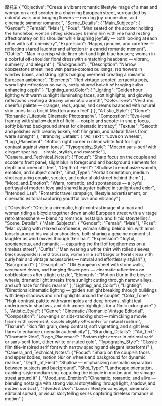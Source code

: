 摩托车
{
  "Objective": "Create a vibrant romantic lifestyle image of a man and woman on a red scooter in a charming European street, surrounded by colorful walls and hanging flowers — evoking joy, connection, and cinematic summer romance.",
  "Scene_Details": {
    "Main_Subjects": {
      "Gender": ["Female", "Male"],
      "Pose": "Man seated on the scooter holding the handlebar, woman sitting sideways behind him with one hand resting affectionately on his shoulder while laughing joyfully — both looking at each other with soft chemistry",
      "Expression": "Happy, genuine, and carefree — reflecting shared laughter and affection in a candid romantic moment",
      "Outfits": "Man in a crisp white linen shirt and light blue trousers; woman in a colorful off-shoulder floral dress with a matching headband — vibrant, summery, and elegant"
    },
    "Background": {
      "Description": "Narrow cobblestone street lined with pastel-colored buildings, red flowers in window boxes, and string lights hanging overhead creating a romantic European ambience",
      "Elements": "Red vintage scooter, terracotta pots, warm light reflections on walls, softly blurred bokeh of hanging bulbs enhancing depth"
    },
    "Lighting_and_Color": {
      "Lighting": "Golden hour lighting with warm sunlight illuminating faces, soft highlights, and glowing reflections creating a dreamy cinematic warmth",
      "Color_Tone": "Vivid and cheerful palette — oranges, reds, aquas, and creams balanced with natural skin tones for a bright Mediterranean feel"
    }
  },
  "Artistic_Style": {
    "Genre": "Romantic / Lifestyle Cinematic Photography",
    "Composition": "Eye-level framing with shallow depth of field — couple and scooter in sharp focus, softly blurred background street for cinematic intimacy",
    "Texture": "Smooth and polished with creamy bokeh, soft film grain, and natural flares from warm sunlight"
  },
  "Branding_Details": {
    "Ad_Text": "Love on Wheels",
    "Logo_Placement": "Bottom right corner in clean white font for high contrast against warm tones",
    "Typography_Style": "Modern sans-serif with elegant spacing — simple, stylish, and romantic"
  },
  "Camera_and_Technical_Notes": {
    "Focus": "Sharp focus on the couple and scooter’s front panel, slight blur in foreground and background elements for depth and cinematic feel",
    "Depth_of_Field": "Shallow to emphasize warmth, emotion, and subject clarity",
    "Shot_Type": "Portrait orientation, medium shot capturing couple, scooter, and colorful old street behind them"
  },
  "Mood_and_Emotion": "Warm, romantic, and spontaneous — a joyful portrayal of modern love and shared laughter bathed in sunlight and color",
  "Intended_Use": "Romantic travel campaign, lifestyle advertisement, or cinematic editorial capturing youthful love and vibrancy"
}



{
  "Objective": "Create a cinematic, high-contrast image of a man and woman riding a bicycle together down an old European street with a vintage retro atmosphere — blending romance, nostalgia, and filmic storytelling.",
  "Scene_Details": {
    "Main_Subjects": {
      "Gender": ["Female", "Male"],
      "Pose": "Man cycling with relaxed confidence, woman sitting behind him with arms loosely around his waist or shoulders, both sharing a genuine moment of laughter as wind moves through their hair",
      "Expression": "Joyful, spontaneous, and romantic — capturing the thrill of togetherness on a timeless street",
      "Outfits": "Man wearing a white shirt with rolled sleeves, black suspenders, and trousers; woman in a soft beige or floral dress with curly hair and vintage accessories — natural and effortlessly stylish"
    },
    "Background": {
      "Description": "Old European street with stone walls, weathered doors, and hanging flower pots — cinematic reflections on cobblestones after a light drizzle",
      "Elements": "Motion blur in the bicycle wheels, dramatic light streaks from sunlight cutting through narrow alleys, and soft haze for filmic realism"
    },
    "Lighting_and_Color": {
      "Lighting": "Directional cinematic lighting — golden sunlight breaking through buildings with deep shadows and rim highlights around the couple",
      "Color_Tone": "High-contrast palette with warm golds and deep browns, slight teal undertones in shadows, and rich amber highlights for a filmic color grade"
    }
  },
  "Artistic_Style": {
    "Genre": "Cinematic / Romantic Vintage Editorial",
    "Composition": "Low-angle or side-tracking shot — mimicking a movie frame with movement; couple slightly off-center for natural realism",
    "Texture": "Rich film grain, deep contrast, soft vignetting, and slight lens flares to enhance cinematic authenticity"
  },
  "Branding_Details": {
    "Ad_Text": "Cinematic Ride",
    "Logo_Placement": "Bottom right corner in minimal serif or sans-serif font, either white or muted gold",
    "Typography_Style": "Classic film title-inspired serif font with narrow spacing and elegant letterforms"
  },
  "Camera_and_Technical_Notes": {
    "Focus": "Sharp on the couple’s faces and upper bodies, motion blur on wheels and background for dynamic realism",
    "Depth_of_Field": "Shallow — emphasizing cinematic separation between subjects and background",
    "Shot_Type": "Landscape orientation, tracking-style medium shot capturing the bicycle in motion and the vintage street around it"
  },
  "Mood_and_Emotion": "Cinematic, romantic, and alive — blending nostalgia with strong visual storytelling through light, shadow, and motion contrast",
  "Intended_Use": "Luxury lifestyle campaign, cinematic editorial spread, or visual storytelling series capturing timeless romance in motion"
}
